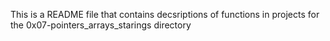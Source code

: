This is a README file that contains decsriptions of functions in projects for the 0x07-pointers_arrays_starings directory

